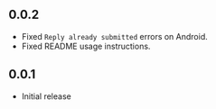 ## 0.0.2

* Fixed `Reply already submitted` errors on Android.
* Fixed README usage instructions.

## 0.0.1

* Initial release
